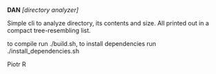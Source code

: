**DAN**
*[directory analyzer]*

Simple cli to analyze directory, its contents and size. All printed out in a compact tree-resembling list.

to compile run ./build.sh, to install dependencies run ./install_dependencies.sh

Piotr R
